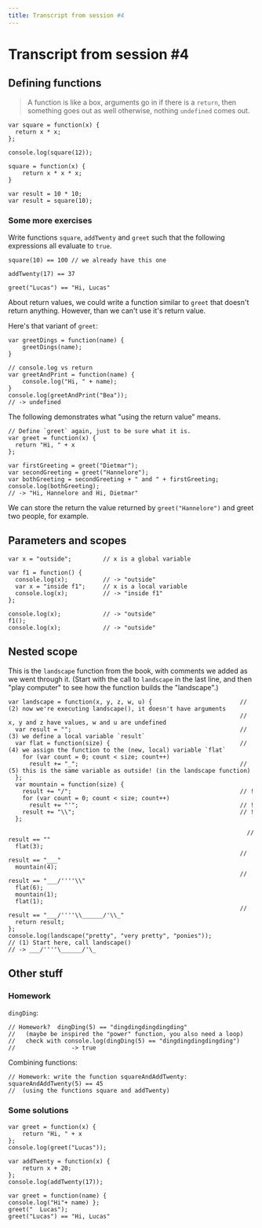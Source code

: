 ```yaml
---
title: Transcript from session #4
---
```


# Transcript from session #4

## Defining functions

> A function is like a box, arguments go in if there is a `return`,
> then something goes out as well otherwise, nothing `undefined`
> comes out.

	var square = function(x) {
	  return x * x;
	};
	
	console.log(square(12));
	
	square = function(x) {
	    return x * x * x;
	}
	
	var result = 10 * 10;
	var result = square(10);

### Some more exercises

Write functions `square`, `addTwenty` and `greet` such that the
following expressions all evaluate to `true`.

	square(10) == 100 // we already have this one
	
	addTwenty(17) == 37
	
	greet("Lucas") == "Hi, Lucas"

About return values, we could write a function similar to `greet`
that doesn't return anything.  However, than we can't use it's
return value.

Here's that variant of `greet`:

	var greetDings = function(name) {
	    greetDings(name);
	}
	
	// console.log vs return
	var greetAndPrint = function(name) {
	    console.log("Hi, " + name);
	}
	console.log(greetAndPrint("Bea"));
	// -> undefined

The following demonstrates what "using the return value" means.

    // Define `greet` again, just to be sure what it is.
	var greet = function(x) {
	  return "Hi, " + x
	};
      
	var firstGreeting = greet("Dietmar");
	var secondGreeting = greet("Hannelore");
	var bothGreeting = secondGreeting + " and " + firstGreeting;
	console.log(bothGreeting);
	// -> "Hi, Hannelore and Hi, Dietmar"

We can store the return the value returned by `greet("Hannelore")`
and greet two people, for example.

## Parameters and scopes

	var x = "outside";         // x is a global variable
	
	var f1 = function() {
	  console.log(x);          // -> "outside"
	  var x = "inside f1";     // x is a local variable
	  console.log(x);          // -> "inside f1"
	};
	
	console.log(x);            // -> "outside"
	f1();
	console.log(x);            // -> "outside"

## Nested scope

This is the `landscape` function from the book, with comments we added
as we went through it.  (Start with the call to `landscape` in the
last line, and then "play computer" to see how the function builds
the "landscape".)

	var landscape = function(x, y, z, w, u) {                         // (2) now we're executing landscape(), it doesn't have arguments
	                                                                  //   x, y and z have values, w and u are undefined
	  var result = "";                                                // (3) we define a local variable `result`
	  var flat = function(size) {                                     // (4) we assign the function to the (new, local) variable `flat`
	    for (var count = 0; count < size; count++)
	      result += "_";                                              // (5) this is the same variable as outside! (in the landscape function)
	  };
	  var mountain = function(size) {
	    result += "/";                                                // !
	    for (var count = 0; count < size; count++)
	      result += "'";                                              // !
	    result += "\\";                                               // !
	  };
	
	                                                                    // result == ""
	  flat(3);
	                                                                  // result == "___"
	  mountain(4);
	                                                                  // result == "___/''''\\"
	  flat(6);
	  mountain(1);
	  flat(1);
	                                                                  // result == "___/''''\\______/'\\_"
	  return result;
	};
	console.log(landscape("pretty", "very pretty", "ponies"));             // (1) Start here, call landscape()
	// -> ___/''''\______/'\_
	

## Other stuff

### Homework

`dingDing`:
	
	// Homework?  dingDing(5) == "dingdingdingdingding"
	//   (maybe be inspired the "power" function, you also need a loop)
	//   check with console.log(dingDing(5) == "dingdingdingdingding")
	//                -> true

Combining functions:

	// Homework: write the function squareAndAddTwenty: squareAndAddTwenty(5) == 45
	//  (using the functions square and addTwenty)
	

### Some solutions

    var greet = function(x) {
        return "Hi, " + x
    };
    console.log(greet("Lucas"));

    var addTwenty = function(x) {
        return x + 20;
    };
    console.log(addTwenty(17));

    var greet = function(name) { 
    console.log("Hi"+ name) };
    greet("  Lucas");
    greet("Lucas") == "Hi, Lucas"
